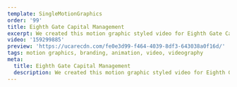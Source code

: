 ```yaml
---
template: SingleMotionGraphics
order: '99'
title: Eighth Gate Capital Management
excerpt: We created this motion graphic styled video for Eighth Gate Capital Management to showcase their vision ‘to be the choice provider of affordable residential and tourist park accommodation in Australia’.
video: '159299885'
preview: 'https://ucarecdn.com/fe0e3d99-f464-4039-8df3-643038a0f16d/'
tags: motion graphics, branding, animation, video, videography
meta:
  title: Eighth Gate Capital Management
  description: We created this motion graphic styled video for Eighth Gate Capital Management to showcase their vision ‘to be the choice provider of affordable residential and tourist park accommodation in Australia’.
---
```

